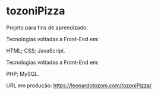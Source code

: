 # tozoniPizza

Projeto para fins de aprendizado.

Tecnologias voltadas a Front-End em:

HTML;
CSS;
JavaScript.

Tecnologias voltadas a Front-End em:

PHP;
MySQL.

URL em produção: https://leonardotozoni.com/tozoniPizza/
